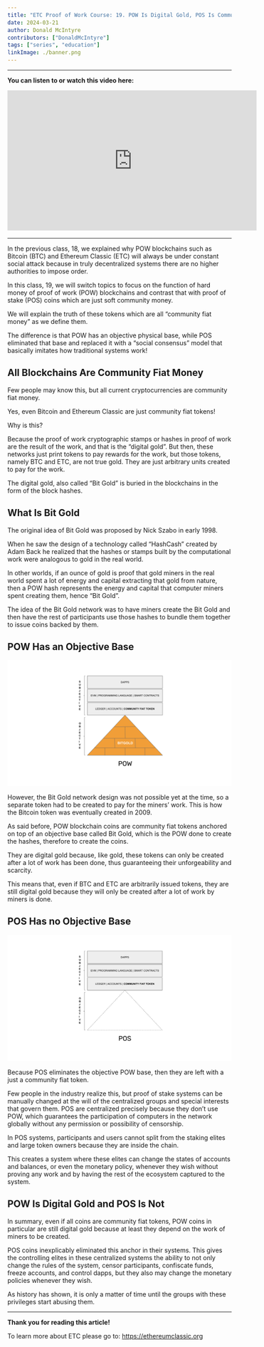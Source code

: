 ```yaml
---
title: "ETC Proof of Work Course: 19. POW Is Digital Gold, POS Is Community Fiat Money"
date: 2024-03-21
author: Donald McIntyre
contributors: ["DonaldMcIntyre"]
tags: ["series", "education"]
linkImage: ./banner.png
---
```


---
**You can listen to or watch this video here:**

<iframe width="560" height="315" src="https://www.youtube.com/embed/zpf2hH6zC5U" title="YouTube video player" frameborder="0" allow="accelerometer; autoplay; clipboard-write; encrypted-media; gyroscope; picture-in-picture; web-share" allowfullscreen></iframe>

---

In the previous class, 18, we explained why POW blockchains such as Bitcoin (BTC) and Ethereum Classic (ETC) will always be under constant social attack because in truly decentralized systems there are no higher authorities to impose order.

In this class, 19, we will switch topics to focus on the function of hard money of proof of work (POW) blockchains and contrast that with proof of stake (POS) coins which are just soft community money.

We will explain the truth of these tokens which are all “community fiat money” as we define them.

The difference is that POW has an objective physical base, while POS eliminated that base and replaced it with a “social consensus” model that basically imitates how traditional systems work!

## All Blockchains Are Community Fiat Money

Few people may know this, but all current cryptocurrencies are community fiat money. 

Yes, even Bitcoin and Ethereum Classic are just community fiat tokens!

Why is this? 

Because the proof of work cryptographic stamps or hashes in proof of work are the result of the work, and that is the “digital gold”. But then, these networks just print tokens to pay rewards for the work, but those tokens, namely BTC and ETC, are not true gold. They are just arbitrary units created to pay for the work.

The digital gold, also called “Bit Gold” is buried in the blockchains in the form of the block hashes. 

## What Is Bit Gold

The original idea of Bit Gold was proposed by Nick Szabo in early 1998. 

When he saw the design of a technology called “HashCash” created by Adam Back he realized that the hashes or stamps built by the computational work were analogous to gold in the real world.

In other worlds, if an ounce of gold is proof that gold miners in the real world spent a lot of energy and capital extracting that gold from nature, then a POW hash represents the energy and capital that computer miners spent creating them, hence “Bit Gold”.

The idea of the Bit Gold network was to have miners create the Bit Gold and then have the rest of participants use those hashes to bundle them together to issue coins backed by them.

## POW Has an Objective Base

![](./1.png)

However, the Bit Gold network design was not possible yet at the time, so a separate token had to be created to pay for the miners’ work. This is how the Bitcoin token was eventually created in 2009.

As said before, POW blockchain coins are community fiat tokens anchored on top of an objective base called Bit Gold, which is the POW done to create the hashes, therefore to create the coins.

They are digital gold because, like gold, these tokens can only be created after a lot of work has been done, thus guaranteeing their unforgeability and scarcity.

This means that, even if BTC and ETC are arbitrarily issued tokens, they are still digital gold because they will only be created after a lot of work by miners is done.

## POS Has no Objective Base

![](./2.png)

Because POS eliminates the objective POW base, then they are left with a just a community fiat token.

Few people in the industry realize this, but proof of stake systems can be manually changed at the will of the centralized groups and special interests that govern them. POS are centralized precisely because they don’t use POW, which guarantees the participation of computers in the network globally without any permission or possibility of censorship.

In POS systems, participants and users cannot split from the staking elites and large token owners because they are inside the chain.

This creates a system where these elites can change the states of accounts and balances, or even the monetary policy, whenever they wish without proving any work and by having the rest of the ecosystem captured to the system.

## POW Is Digital Gold and POS Is Not

In summary, even if all coins are community fiat tokens, POW coins in particular are still digital gold because at least they depend on the work of miners to be created.

POS coins inexplicably eliminated this anchor in their systems. This gives the controlling elites in these centralized systems the ability to not only change the rules of the system, censor participants, confiscate funds, freeze accounts, and control dapps, but they also may change the monetary policies whenever they wish.

As history has shown, it is only a matter of time until the groups with these privileges start abusing them.

---

**Thank you for reading this article!**

To learn more about ETC please go to: https://ethereumclassic.org
